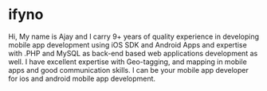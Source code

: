 # ifyno
Hi,  My name is Ajay and I carry 9+ years of quality experience in developing mobile app development using iOS SDK and Android Apps and expertise with .PHP and MySQL as back-end based web applications development as well. I have excellent expertise with Geo-tagging, and mapping in mobile apps and good communication skills. I can be your mobile app developer for ios and android mobile app development.
